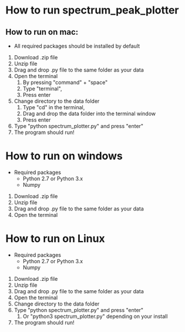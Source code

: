 # How to run spectrum_peak_plotter

## How to run on mac:
* All required packages should be installed by default
1. Download .zip file
1. Unzip file
1. Drag and drop .py file to the same folder as your data
1. Open the terminal
    1. By pressing "command" + "space"
    1. Type "terminal",
    1. Press enter
1. Change directory to the data folder
    1. Type "cd" in the terminal,
    1. Drag and drop the data folder into the terminal window
    1. Press enter
1. Type "python spectrum_plotter.py" and press "enter"
1. The program should run!

# How to run on windows
* Required packages
    * Python 2.7 or Python 3.x
    * Numpy
1. Download .zip file
1. Unzip file
1. Drag and drop .py file to the same folder as your data
1. Open the terminal

# How to run on Linux
* Required packages
    * Python 2.7 or Python 3.x
    * Numpy
1. Download .zip file
1. Unzip file
1. Drag and drop .py file to the same folder as your data
1. Open the terminal
1. Change directory to the data folder
1. Type "python spectrum_plotter.py" and press "enter"
    1. Or "python3 spectrum_plotter.py" depending on your install
1. The program should run!
